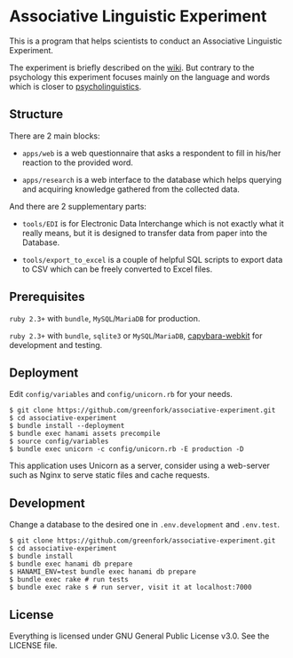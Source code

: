 # Associative Linguistic Experiment
This is a program that helps scientists to conduct an Associative Linguistic Experiment.

The experiment is briefly described on the [wiki][1]. But contrary to the
psychology this experiment focuses mainly on the language and words which is
closer to [psycholinguistics][2].

[1]: https://en.wikipedia.org/wiki/Pair_by_association
[2]: https://en.wikipedia.org/wiki/Psycholinguistics

## Structure
There are 2 main blocks:

- `apps/web` is a web questionnaire that asks a respondent to fill in his/her
  reaction to the provided word.
  
- `apps/research` is a web interface to the database which helps querying
  and acquiring knowledge gathered from the collected data.
  
And there are 2 supplementary parts:

- `tools/EDI` is for Electronic Data Interchange which is not exactly what it
  really means, but it is designed to transfer data from paper into the
  Database.
  
- `tools/export_to_excel` is a couple of helpful SQL scripts to export data to
  CSV which can be freely converted to Excel files.

## Prerequisites
`ruby 2.3+` with `bundle`, `MySQL`/`MariaDB` for production.

`ruby 2.3+` with `bundle`, `sqlite3` or `MySQL`/`MariaDB`, [capybara-webkit][3]
for development and testing.

[3]: https://github.com/thoughtbot/capybara-webkit

## Deployment
Edit `config/variables` and `config/unicorn.rb` for your needs.

```
$ git clone https://github.com/greenfork/associative-experiment.git
$ cd associative-experiment
$ bundle install --deployment
$ bundle exec hanami assets precompile
$ source config/variables
$ bundle exec unicorn -c config/unicorn.rb -E production -D
```

This application uses Unicorn as a server, consider using a web-server
such as Nginx to serve static files and cache requests.

## Development
Change a database to the desired one in `.env.development` and `.env.test`.

```
$ git clone https://github.com/greenfork/associative-experiment.git
$ cd associative-experiment
$ bundle install
$ bundle exec hanami db prepare
$ HANAMI_ENV=test bundle exec hanami db prepare
$ bundle exec rake # run tests
$ bundle exec rake s # run server, visit it at localhost:7000
```

## License
Everything is licensed under GNU General Public License v3.0. See the LICENSE
file.
